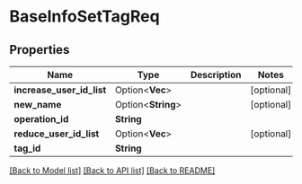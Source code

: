 # BaseInfoSetTagReq

## Properties

Name | Type | Description | Notes
------------ | ------------- | ------------- | -------------
**increase_user_id_list** | Option<**Vec<String>**> |  | [optional]
**new_name** | Option<**String**> |  | [optional]
**operation_id** | **String** |  | 
**reduce_user_id_list** | Option<**Vec<String>**> |  | [optional]
**tag_id** | **String** |  | 

[[Back to Model list]](../README.md#documentation-for-models) [[Back to API list]](../README.md#documentation-for-api-endpoints) [[Back to README]](../README.md)


